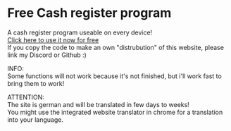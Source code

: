 # Free Cash register program
A cash register program useable on every device!  
[Click here to use it now for free](https://namechangezero.github.io/cash-register-program/client/)  
If you copy the code to make an own "distrubution" of this website, please link my Discord or Github :)  
  
INFO:  
Some functions will not work because it's not finished, but i'll work fast to bring them to work!
  
ATTENTION:  
The site is german and will be translated in few days to weeks!  
You might use the integrated website translator in chrome for a translation into your language.